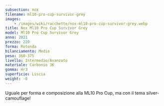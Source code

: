 ```yaml
---
subsection: nox
filename: ml10-pro-cup-survivor-grey
images:
    - /images/wiki/racchette/nox-ml10-pro-cup-survivor-grey.webp
title: Nox Ml10 Pro Cup Survivor Grey
model: Ml10 Pro Cup Survivor Grey
anno: 2021
prezzo: 220
forma: Rotonda
bilanciamento: Medio
peso: 360-375
livello: Intermedio/Avanzato
materiale: Carbonio 3K
gomma: Hr3
superficie: Liscia
weight: -8
---
```

Uguale per forma e composizione alla ML10 Pro Cup, ma con il tema silver-camouflage!